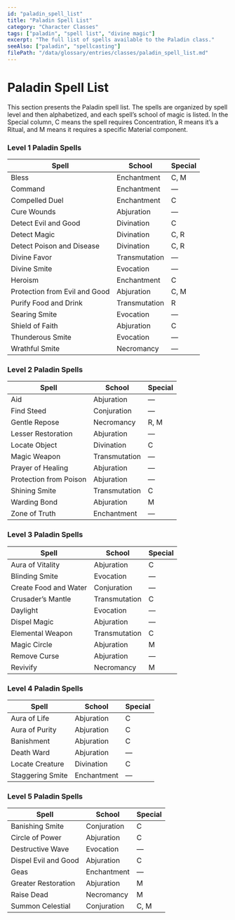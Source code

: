 ```yaml
---
id: "paladin_spell_list"
title: "Paladin Spell List"
category: "Character Classes"
tags: ["paladin", "spell list", "divine magic"]
excerpt: "The full list of spells available to the Paladin class."
seeAlso: ["paladin", "spellcasting"]
filePath: "/data/glossary/entries/classes/paladin_spell_list.md"
---
```

# Paladin Spell List
This section presents the Paladin spell list. The spells are organized by spell level and then alphabetized, and each spell’s school of magic is listed. In the Special column, C means the spell requires Concentration, R means it’s a Ritual, and M means it requires a specific Material component.

### Level 1 Paladin Spells
| Spell                                                                                                       | School        | Special |
|-------------------------------------------------------------------------------------------------------------|---------------|---------|
| <span data-term-id="bless" class="glossary-term-link-from-markdown">Bless</span>                           | Enchantment   | C, M    |
| <span data-term-id="command" class="glossary-term-link-from-markdown">Command</span>                         | Enchantment   | —       |
| <span data-term-id="compelled_duel" class="glossary-term-link-from-markdown">Compelled Duel</span>              | Enchantment   | C       |
| <span data-term-id="cure_wounds" class="glossary-term-link-from-markdown">Cure Wounds</span>                 | Abjuration    | —       |
| <span data-term-id="detect_evil_and_good" class="glossary-term-link-from-markdown">Detect Evil and Good</span>      | Divination    | C       |
| <span data-term-id="detect_magic" class="glossary-term-link-from-markdown">Detect Magic</span>                | Divination    | C, R    |
| <span data-term-id="detect_poison_and_disease" class="glossary-term-link-from-markdown">Detect Poison and Disease</span> | Divination    | C, R    |
| <span data-term-id="divine_favor" class="glossary-term-link-from-markdown">Divine Favor</span>                | Transmutation | —       |
| <span data-term-id="divine_smite" class="glossary-term-link-from-markdown">Divine Smite</span>                | Evocation     | —       |
| <span data-term-id="heroism" class="glossary-term-link-from-markdown">Heroism</span>                         | Enchantment   | C       |
| <span data-term-id="protection_from_evil_and_good" class="glossary-term-link-from-markdown">Protection from Evil and Good</span> | Abjuration    | C, M    |
| <span data-term-id="purify_food_and_drink" class="glossary-term-link-from-markdown">Purify Food and Drink</span>     | Transmutation | R       |
| <span data-term-id="searing_smite" class="glossary-term-link-from-markdown">Searing Smite</span>               | Evocation     | —       |
| <span data-term-id="shield_of_faith" class="glossary-term-link-from-markdown">Shield of Faith</span>             | Abjuration    | C       |
| <span data-term-id="thunderous_smite" class="glossary-term-link-from-markdown">Thunderous Smite</span>            | Evocation     | —       |
| <span data-term-id="wrathful_smite" class="glossary-term-link-from-markdown">Wrathful Smite</span>              | Necromancy    | —       |

### Level 2 Paladin Spells
| Spell                                                                                                     | School        | Special |
|-----------------------------------------------------------------------------------------------------------|---------------|---------|
| <span data-term-id="aid" class="glossary-term-link-from-markdown">Aid</span>                           | Abjuration    | —       |
| <span data-term-id="find_steed" class="glossary-term-link-from-markdown">Find Steed</span>                    | Conjuration   | —       |
| <span data-term-id="gentle_repose" class="glossary-term-link-from-markdown">Gentle Repose</span>               | Necromancy    | R, M    |
| <span data-term-id="lesser_restoration" class="glossary-term-link-from-markdown">Lesser Restoration</span>        | Abjuration    | —       |
| <span data-term-id="locate_object" class="glossary-term-link-from-markdown">Locate Object</span>               | Divination    | C       |
| <span data-term-id="magic_weapon" class="glossary-term-link-from-markdown">Magic Weapon</span>                | Transmutation | —       |
| <span data-term-id="prayer_of_healing" class="glossary-term-link-from-markdown">Prayer of Healing</span>         | Abjuration    | —       |
| <span data-term-id="protection_from_poison" class="glossary-term-link-from-markdown">Protection from Poison</span>    | Abjuration    | —       |
| <span data-term-id="shining_smite" class="glossary-term-link-from-markdown">Shining Smite</span>               | Transmutation | C       |
| <span data-term-id="warding_bond" class="glossary-term-link-from-markdown">Warding Bond</span>                | Abjuration    | M       |
| <span data-term-id="zone_of_truth" class="glossary-term-link-from-markdown">Zone of Truth</span>               | Enchantment   | —       |

### Level 3 Paladin Spells
| Spell                                                                                                     | School        | Special |
|-----------------------------------------------------------------------------------------------------------|---------------|---------|
| <span data-term-id="aura_of_vitality" class="glossary-term-link-from-markdown">Aura of Vitality</span>            | Abjuration    | C       |
| <span data-term-id="blinding_smite" class="glossary-term-link-from-markdown">Blinding Smite</span>              | Evocation     | —       |
| <span data-term-id="create_food_and_water" class="glossary-term-link-from-markdown">Create Food and Water</span>     | Conjuration   | —       |
| <span data-term-id="crusaders_mantle" class="glossary-term-link-from-markdown">Crusader’s Mantle</span>       | Transmutation | C       |
| <span data-term-id="daylight" class="glossary-term-link-from-markdown">Daylight</span>                      | Evocation     | —       |
| <span data-term-id="dispel_magic" class="glossary-term-link-from-markdown">Dispel Magic</span>                | Abjuration    | —       |
| <span data-term-id="elemental_weapon" class="glossary-term-link-from-markdown">Elemental Weapon</span>            | Transmutation | C       |
| <span data-term-id="magic_circle" class="glossary-term-link-from-markdown">Magic Circle</span>                | Abjuration    | M       |
| <span data-term-id="remove_curse" class="glossary-term-link-from-markdown">Remove Curse</span>                | Abjuration    | —       |
| <span data-term-id="revivify" class="glossary-term-link-from-markdown">Revivify</span>                      | Necromancy    | M       |

### Level 4 Paladin Spells
| Spell                                                                                                       | School        | Special |
|-------------------------------------------------------------------------------------------------------------|---------------|---------|
| <span data-term-id="aura_of_life" class="glossary-term-link-from-markdown">Aura of Life</span>                    | Abjuration    | C       |
| <span data-term-id="aura_of_purity" class="glossary-term-link-from-markdown">Aura of Purity</span>                  | Abjuration    | C       |
| <span data-term-id="banishment" class="glossary-term-link-from-markdown">Banishment</span>                      | Abjuration    | C       |
| <span data-term-id="death_ward" class="glossary-term-link-from-markdown">Death Ward</span>                      | Abjuration    | —       |
| <span data-term-id="locate_creature" class="glossary-term-link-from-markdown">Locate Creature</span>               | Divination    | C       |
| <span data-term-id="staggering_smite" class="glossary-term-link-from-markdown">Staggering Smite</span>              | Enchantment   | —       |

### Level 5 Paladin Spells
| Spell                                                                                                         | School        | Special |
|---------------------------------------------------------------------------------------------------------------|---------------|---------|
| <span data-term-id="banishing_smite" class="glossary-term-link-from-markdown">Banishing Smite</span>             | Conjuration   | C       |
| <span data-term-id="circle_of_power" class="glossary-term-link-from-markdown">Circle of Power</span>               | Abjuration    | C       |
| <span data-term-id="destructive_wave" class="glossary-term-link-from-markdown">Destructive Wave</span>            | Evocation     | —       |
| <span data-term-id="dispel_evil_and_good" class="glossary-term-link-from-markdown">Dispel Evil and Good</span>        | Abjuration    | C       |
| <span data-term-id="geas" class="glossary-term-link-from-markdown">Geas</span>                            | Enchantment   | —       |
| <span data-term-id="greater_restoration" class="glossary-term-link-from-markdown">Greater Restoration</span>       | Abjuration    | M       |
| <span data-term-id="raise_dead" class="glossary-term-link-from-markdown">Raise Dead</span>                      | Necromancy    | M       |
| <span data-term-id="summon_celestial" class="glossary-term-link-from-markdown">Summon Celestial</span>            | Conjuration   | C, M    |
